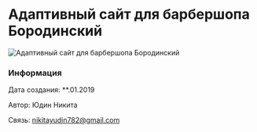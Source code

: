 # Адаптивный сайт для барбершопа Бородинский

![Адаптивный сайт для барбершопа Бородинский](https://user-images.githubusercontent.com/36636599/145902415-4c414db1-4ae4-4b13-8aa5-b55d888fdaf3.jpg)

### Информация

Дата создания: **.01.2019

Автор: Юдин Никита

Связь: nikitayudin782@gmail.com
